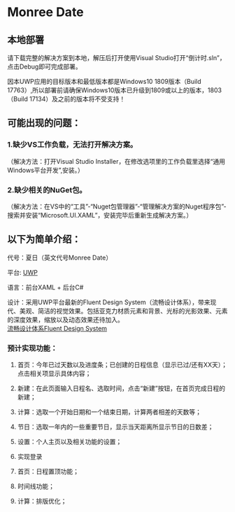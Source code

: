 # Monree Date  
  
## 本地部署
请下载完整的解决方案到本地，解压后打开使用Visual Studio打开“倒计时.sln”，点击Debug即可完成部署。  

因本UWP应用的目标版本和最低版本都是Windows10 1809版本（Build 17763）,所以部署前请确保Windows10版本已升级到1809或以上的版本，1803（Build 17134）及之前的版本将不受支持！  



## 可能出现的问题：  
### 1.缺少VS工作负载，无法打开解决方案。  
（解决方法：打开Visual Studio Installer，在修改选项里的工作负载里选择“通用Windows平台开发”,安装。）  

### 2.缺少相关的NuGet包。  
（解决方法：在VS中的“工具”-“Nuget包管理器”-“管理解决方案的Nuget程序包”-搜索并安装“Microsoft.UI.XAML”，安装完毕后重新生成解决方案。）  
  
    
    
## 以下为简单介绍：  

代号：夏日（英文代号Monree Date）  

平台: [UWP](https://docs.microsoft.com/zh-cn/windows/uwp/get-started/universal-application-platform-guide)

语言：前台XAML + 后台C#  

设计：采用UWP平台最新的Fluent Design System（流畅设计体系），带来现代、美观、简洁的视觉效果。包括亚克力材质元素和背景、光标的光影效果、元素的深度效果，缩放以及动态效果还待加入。  
[流畅设计体系Fluent Design System](https://developer.microsoft.com/zh-cn/windows/apps/design?ocid=cxfluent-getstartedheader-devcenterappsdesign)


### 预计实现功能：  

1. 首页：今年已过天数以及进度条；已创建的日程信息（显示已过/还有XX天）；点击相关项显示具体内容；

2. 新建：在此页面输入日程名、选取时间，点击“新建”按钮，在首页完成日程的新建；

2. 计算：选取一个开始日期和一个结束日期，计算两者相差的天数等；

3. 节日：选取一年内的一些重要节日，显示当天距离所显示节日的日数差；

4. 设置：个人主页以及相关功能的设置；  

5. 实现登录  

6. 首页：日程置顶功能；  

7. 时间线功能；  

8. 计算：排版优化；  

